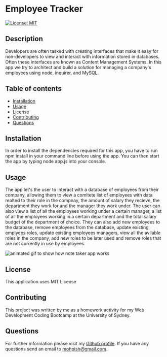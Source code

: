 # Employee Tracker

  [![License: MIT](https://img.shields.io/badge/License-MIT-yellow.svg)](https://github.com/Mohammad-Pishdar/employee_summary_template_engine/blob/master/LICENSE)

  ## Description
  Developers are often tasked with creating interfaces that make it easy for non-developers to view and interact with information stored in databases. Often these interfaces are known as Content Management Systems. In this app we try to architect and build a solution for managing a company's employees using node, inquirer, and MySQL.

  ## Table of contents
  
  * [Installation](#installation)
  * [Usage](#usage)
  * [License](#license)
  * [Contributing](#contributing)
  * [Questions](#questions)
  

  ## Installation

  In order to install the dependencies required for this app, you have to run npm install in your command line before using the app. You can then start the app by typing node app.js into your console. 

  ## Usage

  The app let's the user to interact with a database of employees from their company, allowing them to view a comltete list of employees with data realted to their role in the compnay, the amount of salary they recieve, the department they work for and the manager they work under. The user can also view a list of all the employees working under a certain manager, a list of all the employees working in a certain department and the total salary budget of the department of choice. They can also add new employees to the database, remove employees from the database, update existing emplyees roles, update existing employees managers, view all the avilable roles in the company, add new roles to be later used and remove roles that are not currently in use by employees. 

  ![animated gif to show how note taker app works](https://drive.google.com/file/d/1hmZ664vGQ2R3mS3nWJ3NM98-Ujs5N_wS/view)

  ## License

  This application uses MIT License

  ## Contributing

  This project was written by me as a homework activity for my Web Development Coding Bootcamp at the University of Sydney.

  ## Questions

  For further information please visit my [Github profile](https://github.com/Mohammad-Pishdar). If you have any questions send an email to mohpish@gmail.com.

